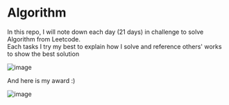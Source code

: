 # Algorithm

In this repo, I will note down each day (21 days) in challenge to solve Algorithm from Leetcode. <br/>
Each tasks I try my best to explain how I solve and reference others' works to show the best solution

![image](https://user-images.githubusercontent.com/5858494/163966357-888e2595-b557-4e55-9798-d7defeb68c63.png)

And here is my award :)

![image](https://user-images.githubusercontent.com/5858494/163964692-e87120d1-36d8-4029-965c-11e64b08f81e.png)
